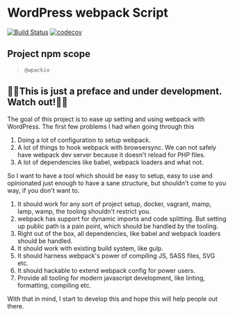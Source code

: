 # WordPress webpack Script

[![Build Status](https://travis-ci.com/swashata/wp-webpack-script.svg?branch=master)](https://travis-ci.com/swashata/wp-webpack-script) [![codecov](https://codecov.io/gh/swashata/wp-webpack-script/branch/master/graph/badge.svg)](https://codecov.io/gh/swashata/wp-webpack-script)

## Project npm scope

> `@wpackio`

## 🚧👀This is just a preface and under development. Watch out!👀🚧

The goal of this project is to ease up setting and using webpack with WordPress.
The first few problems I had when going through this

1. Doing a lot of configuration to setup webpack.
2. A lot of things to hook webpack with browsersync. We can not safely have webpack dev server because it doesn't reload for PHP files.
3. A lot of dependencies like babel, webpack loaders and what not.

So I want to have a tool which should be easy to setup, easy to use and opinionated just enough to have a sane
structure, but shouldn't come to you way, if you don't want to.

1. It should work for any sort of project setup, docker, vagrant, mamp, lamp, wamp, the tooling shouldn't restrict you.
2. webpack has support for dynamic imports and code splitting. But setting up public path is a pain point, which should be handled by the tooling.
3. Right out of the box, all dependencies, like babel and webpack loaders should be handled.
4. It should work with existing build system, like gulp.
5. It should harness webpack's power of compiling JS, SASS files, SVG etc.
6. It should hackable to extend webpack config for power users.
7. Provide all tooling for modern javascript development, like linting, formatting, compiling etc.

With that in mind, I start to develop this and hope this will help people out there.
